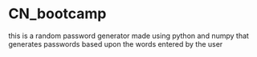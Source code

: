 # CN_bootcamp
this is a random password generator made using python and numpy that generates passwords based upon the words entered by the user
